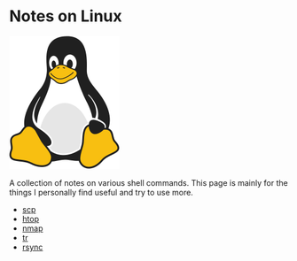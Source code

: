# Notes on Linux

![Linux Penguin Logo](img/penguin.png)

A collection of notes on various shell commands. This page is mainly for the
things I personally find useful and try to use more.

- [scp](scp.md)
- [htop](htop.md)
- [nmap](nmap.md)
- [tr](tr.md)
- [rsync](rsync.md)
